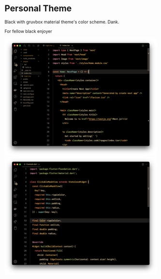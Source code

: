 # Personal Theme

Black with gruvbox material theme's color scheme. Dank.

For fellow black enjoyer

![Sample](https://github.com/ldriko/aldrico-s-gruvbox/blob/main/images/sample1.png?raw=true)
![Sample2](https://github.com/ldriko/aldrico-s-gruvbox/blob/main/images/sample2.png?raw=true)
